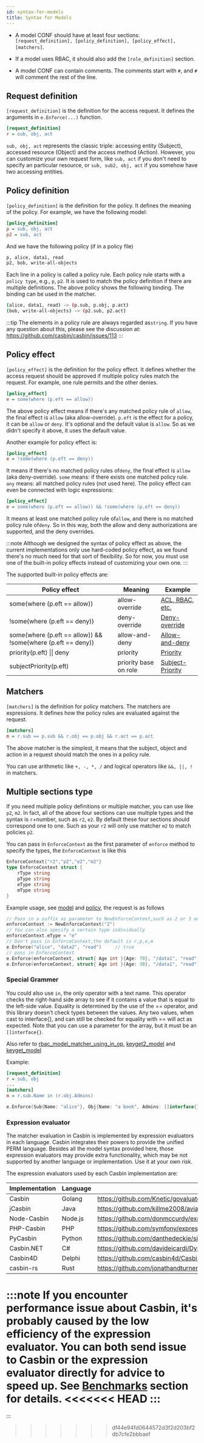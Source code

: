 ```yaml
---
id: syntax-for-models
title: Syntax for Models
---
```


- A model CONF should have at least four sections: ``[request_definition], [policy_definition], [policy_effect], [matchers]``.

- If a model uses RBAC, it should also add the ``[role_definition]`` section.

- A model CONF can contain comments. The comments start with ``#``, and ``#`` will comment the rest of the line.

## Request definition

``[request_definition]`` is the definition for the access request. It defines the arguments in ``e.Enforce(...)`` function.

```ini
[request_definition]
r = sub, obj, act
```

``sub, obj, act`` represents the classic triple: accessing entity (Subject), accessed resource (Object) and the access method (Action). However, you can customize your own request form, like ``sub, act`` if you don't need to specify an particular resource, or ``sub, sub2, obj, act`` if you somehow have two accessing entities.

## Policy definition

``[policy_definition]`` is the definition for the policy. It defines the meaning of the policy. For example, we have the following model:

```ini
[policy_definition]
p = sub, obj, act
p2 = sub, act
```

And we have the following policy (if in a policy file)

```bash
p, alice, data1, read
p2, bob, write-all-objects
```

Each line in a policy is called a policy rule. Each policy rule starts with a ``policy type``, e.g., `p`, `p2`. It is used to match the policy definition if there are multiple definitions. The above policy shows the following binding. The binding can be used in the matcher.

```bash
(alice, data1, read) -> (p.sub, p.obj, p.act)
(bob, write-all-objects) -> (p2.sub, p2.act)
```

:::tip
The elements in a policy rule are always regarded as``string``. If you have any question about this, please see the discussion at: https://github.com/casbin/casbin/issues/113
:::

## Policy effect

``[policy_effect]`` is the definition for the policy effect. It defines whether the access request should be approved if multiple policy rules match the request. For example, one rule permits and the other denies.
    
```ini
[policy_effect]
e = some(where (p.eft == allow))
```

The above policy effect means if there's any matched policy rule of ``allow``, the final effect is ``allow`` (aka allow-override). ``p.eft`` is the effect for a policy, it can be ``allow`` or ``deny``. It's optional and the default value is ``allow``. So as we didn't specify it above, it uses the default value.

Another example for policy effect is:

```ini
[policy_effect]
e = !some(where (p.eft == deny))
```

It means if there's no matched policy rules of``deny``, the final effect is ``allow`` (aka deny-override). ``some`` means: if there exists one matched policy rule. ``any`` means: all matched policy rules (not used here). The policy effect can even be connected with logic expressions:

```ini
[policy_effect]
e = some(where (p.eft == allow)) && !some(where (p.eft == deny))
```

It means at least one matched policy rule of``allow``, and there is no matched policy rule of``deny``. So in this way, both the allow and deny authorizations are supported, and the deny overrides.

:::note
Although we designed the syntax of policy effect as above, the current implementations only use hard-coded policy effect, as we found there's no much need for that sort of flexibility. So for now, you must use one of the built-in policy effects instead of customizing your own one.
:::

The supported built-in policy effects are:

Policy effect | Meaning | Example
----|------|----
some(where (p.eft == allow)) | allow-override | [ACL, RBAC, etc.](/docs/en/supported-models#examples)
!some(where (p.eft == deny)) | deny-override | [Deny-override](/docs/en/supported-models#examples)
some(where (p.eft == allow)) && !some(where (p.eft == deny)) | allow-and-deny | [Allow-and-deny](/docs/en/supported-models#examples)
priority(p.eft) &#124;&#124; deny | priority | [Priority](/docs/en/supported-models#examples)
subjectPriority(p.eft) | priority base on role | [Subject-Priority](/docs/en/supported-models#examples) 

## Matchers

``[matchers]`` is the definition for policy matchers. The matchers are expressions. It defines how the policy rules are evaluated against the request.

```ini
[matchers]
m = r.sub == p.sub && r.obj == p.obj && r.act == p.act
```

The above matcher is the simplest, it means that the subject, object and action in a request should match the ones in a policy rule.

You can use arithmetic like ``+, -, *, /`` and logical operators like ``&&, ||, !`` in matchers.

## Multiple sections type

If you need multiple policy definitions or multiple matcher, you can use like ``p2``, ``m2``. In fact, all of the above four sections can use multiple types and the syntax is ``r``+number, such as ``r2``, ``e2``. By default these four sections should correspond one to one. Such as your ``r2`` will only use matcher ``m2`` to match policies ``p2``.  

You can pass in ``EnforceContext`` as the first parameter of ``enforce`` method to specify the types, the ``EnforceContext`` is like this

``````go
EnforceContext{"r2","p2","e2","m2"}
type EnforceContext struct {
	rType string
	pType string
	eType string
	mType string
}
``````

Example usage, see [model](https://github.com/casbin/casbin/blob/master/examples/multiple_policy_definitions_model.conf) and [policy](https://github.com/casbin/casbin/blob/master/examples/multiple_policy_definitions_policy.csv), the request is as follows

``````go
// Pass in a suffix as parameter to NewEnforceContext,such as 2 or 3 and it will create r2,p2,etc..
enforceContext := NewEnforceContext("2")
// You can also specify a certain type individually
enforceContext.eType = "e"
// Don't pass in EnforceContext,the default is r,p,e,m
e.Enforce("alice", "data2", "read")		// true
// pass in EnforceContext
e.Enforce(enforceContext, struct{ Age int }{Age: 70}, "/data1", "read")		//false
e.Enforce(enforceContext, struct{ Age int }{Age: 30}, "/data1", "read")		//true
``````

### Special Grammer

You could also use ``in``, the only operator with a text name. This operator checks the right-hand side array to see if it contains a value that is equal to the left-side value. Equality is determined by the use of the == operator, and this library doesn't check types between the values. Any two values, when cast to interface{}, and can still be checked for equality with == will act as expected. Note that you can use a parameter for the array, but it must be an ``[]interface{}``.

Also refer to [rbac_model_matcher_using_in_op](https://github.com/casbin/casbin/blob/277c1a2b85698272f764d71a94d2595a8d425915/examples/rbac_model_matcher_using_in_op.conf), [keyget2_model](https://github.com/casbin/casbin/blob/277c1a2b85698272f764d71a94d2595a8d425915/examples/keyget2_model.conf) and [keyget_model](https://github.com/casbin/casbin/blob/277c1a2b85698272f764d71a94d2595a8d425915/examples/keyget_model.conf)

Example:
```ini
[request_definition]
r = sub, obj
...
[matchers]
m = r.sub.Name in (r.obj.Admins)
```

```go
e.Enforce(Sub{Name: "alice"}, Obj{Name: "a book", Admins: []interface{}{"alice", "bob"}})
```

### Expression evaluator

The matcher evaluation in Casbin is implemented by expression evaluators in each language. Casbin integrates their powers to provide the unified PERM language. Besides all the model syntax provided here, those expression evaluators may provide extra functionality, which may be not supported by another language or implementation. Use it at your own risk.

The expression evaluators used by each Casbin implementation are:

Implementation | Language | Expression evaluator
----|----|----
Casbin | Golang | https://github.com/Knetic/govaluate
jCasbin | Java | https://github.com/killme2008/aviator
Node-Casbin | Node.js | https://github.com/donmccurdy/expression-eval
PHP-Casbin | PHP | https://github.com/symfony/expression-language
PyCasbin | Python | https://github.com/danthedeckie/simpleeval
Casbin.NET | C# | https://github.com/davideicardi/DynamicExpresso
Casbin4D | Delphi | https://github.com/casbin4d/Casbin4D/tree/master/SourceCode/Common/Third%20Party/TExpressionParser
casbin-rs | Rust | https://github.com/jonathandturner/rhai

:::note
If you encounter performance issue about Casbin, it's probably caused by the low efficiency of the expression evaluator. You can both send issue to Casbin or the expression evaluator directly for advice to speed up. See [Benchmarks](/docs/en/benchmark) section for details.
<<<<<<< HEAD
:::
=======
:::	
>>>>>>> df44e94fd0644572d3f2d203bf2db7cfe2bbbaef
